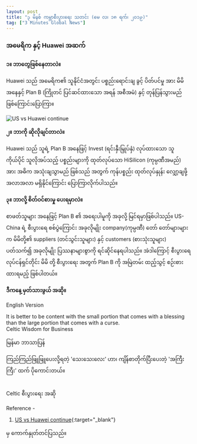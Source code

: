 ```yaml
---
layout: post
title: "၃ မိနစ် ကမ္ဘာစီးပွားရေး သတင်း (မေ လ၊ ၁၈ ရက်၊ ၂၀၁၉)"
tag: ["3 Minutes Global News"]
---
```


### အမေရိက နှင့် Huawei အဆက်

**၁။ ဘာတွေဖြစ်နေတာလဲ။**

Huawei သည် အမေရိက၏   သူနိုင်ငံအတွင်း ပစ္စည်းရောင်းချ ခွင့် ပိတ်ပင်မှု အား မိမိ အနေနှင့် Plan B (ကြိုတင် ပြင်ဆင်ထားသော အရန် အစီအမံ) နှင့် တုန်ပြန်သွားမည် ဖြစ်ကြောင်းပြောကြာ။
<!-- more -->

<img src="http://drive.google.com/uc?export=view&id=1VydtYIBiY4By0M_AcGFGLZ-BalB59GYF" alt="US vs Huawei continue">

**၂။ ဘာကို ဆိုလိုချင်တာလဲ။**

Huawei သည် သူရဲ့ Plan B အနေဖြင့် Invest (ရင်းနှီးမြှုပ်နှံ) လုပ်ထားသော သူကိုယ်ပိုင် သူလိုအပ်သည့် ပစ္စည်းများကို ထုတ်လုပ်သော HiSilicon (ကုမ္ပဏီအမည်) အား အဓိက အသုံးချသွာမည် ဖြစ်သည် အတွက် ကုန်ပစ္စည်း ထုတ်လုပ်နှုန်း လျှော့ချဖို့ အလာအလာ မရှိနိုင်ကြောင်း  ပြောကြာလိုက်ပါသည်။



**၃။ ဘာလို့ စိတ်ဝင်စားမှု ပေးရမှာလဲ။**

စာဖတ်သူများ အနေဖြင့် Plan B ၏ အရေးပါမူကို အခုလို့ မြင်ရမှာဖြစ်ပါသည်။ US-China ရဲ့ စီးပွားရေ စစ်ပွဲကြောင်း အခုလိုမျိုး company(ကုမ္ပဏီ) တော် တော်များများက မိမိတို့၏ suppliers (တင်သွင်းသူများ) နှင့် customers (စားသုံးသူများ) ပတ်သက်၍ အခုလိုမျိုး ပြဿနာများစွာကို ရင်ဆိုင်နေရပါသည်။ အဲဒါကြောင့် စီးပွားရေ လုပ်ငန်ရှင်တိုင်း မိမိ တို့ စီးပွားရေး အတွက်  Plan B ကို အမြဲတမ်း ထည့်သွင့် စဉ်းစားထားရမည့် ဖြစ်ပါတယ်။

**ဒီကနေ့ မှတ်သားဖွယ် အဆို။**

English Version

It is better to be content with the small portion that comes with a blessing than the large portion that comes with a curse.
<br />
Celtic Wisdom for Business

မြန်မာ ဘာသာပြန်

ကြည်ကြည်ဖြူဖြူပေးလို့ရတဲ့ 'သေးသေးလေး' ဟာ၊
ကျိန်စာတိုက်ပြီးပေးတဲ့ 'အကြီးကြီး' ထက် ပိုကောင်းတယ်။

<br />
Celtic စီးပွားရေး အဆို


Reference -
1. [US vs Huawei continue](https://www.ft.com/content/ade28ae8-784d-11e9-bbad-7c18c0ea0201){:target="_blank"}

 မှ ကောက်နှုတ်တင်ပြသည်။
